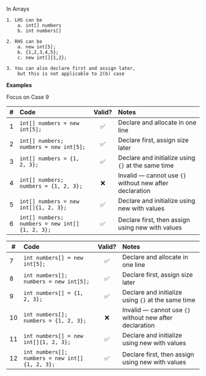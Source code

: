 In Arrays 

    1. LHS can be
        a. int[] numbers
        b. int numbers[]

    2. RHS can be
        a. new int[5];
        b. {1,2,3,4,5};
        c. new int[]{1,2};

    3. You can also declare first and assign later, 
        but this is not applicable to 2(b) case


**Examples**

Focus on Case 9

| # | Code                                               | Valid? | Notes                                                    |
|---|:---------------------------------------------------|:------:| :------------------------------------------------------- |
| 1 | `int[] numbers = new int[5];`                      |   ✅    | Declare and allocate in one line                         |
| 2 | `int[] numbers; numbers = new int[5];`             |   ✅    | Declare first, assign size later                         |
| 3 | `int[] numbers = {1, 2, 3};`                       |   ✅    | Declare and initialize using `{}` at the same time       |
| 4 | `int[] numbers; numbers = {1, 2, 3};`              |   ❌    | Invalid — cannot use `{}` without new after declaration |
| 5 | `int[] numbers = new int[]{1, 2, 3};`              |   ✅    | Declare and initialize using new with values            |
| 6 | `int[] numbers; numbers = new int[]{1, 2, 3};`     |   ✅    | Declare first, then assign using new with values       |

| #  | Code                                           | Valid? | Notes                                                 |
|----|:-----------------------------------------------|:------:| :---------------------------------------------------- |
| 7  | `int numbers[] = new int[5];`                  |   ✅    | Declare and allocate in one line                      |
| 8  | `int numbers[]; numbers = new int[5];`         |   ✅    | Declare first, assign size later                      |
| 9  | `int numbers[] = {1, 2, 3};`                   |   ✅    | Declare and initialize using `{}` at the same time    |
| 10 | `int numbers[]; numbers = {1, 2, 3};`          |   ❌    | Invalid — cannot use `{}` without new after declaration |
| 11 | `int numbers[] = new int[]{1, 2, 3};`          |   ✅    | Declare and initialize using new with values         |
| 12 | `int numbers[]; numbers = new int[]{1, 2, 3};` |   ✅    | Declare first, then assign using new with values    |